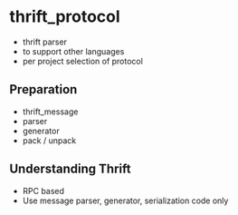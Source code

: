 # thrift_protocol 

- thrift parser 
- to support other languages 
- per project selection of protocol 



## Preparation 

- thrift_message
- parser 
- generator 
- pack / unpack 



## Understanding Thrift 

- RPC based 
- Use message parser, generator, serialization code only









